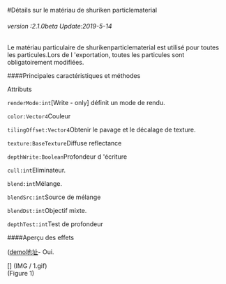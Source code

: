 #Détails sur le matériau de shuriken particlematerial

###### *version :2.1.0beta   Update:2019-5-14*

Le matériau particulaire de shurikenparticlematerial est utilisé pour toutes les particules.Lors de l 'exportation, toutes les particules sont obligatoirement modifiées.

####Principales caractéristiques et méthodes

Attributs

`renderMode:int`[Write - only] définit un mode de rendu.

`color:Vector4`Couleur

`tilingOffset:Vector4`Obtenir le pavage et le décalage de texture.

`texture:BaseTexture`Diffuse reflectance

`depthWrite:Boolean`Profondeur d 'écriture

`cull:int`Eliminateur.

`blend:int`Mélange.

`blendSrc:int`Source de mélange

`blendDst:int`Objectif mixte.

`depthTest:int`Test de profondeur

####Aperçu des effets

([demo地址](https://layaair.ldc.layabox.com/demo2/?language=ch&category=3d&group=Particle3D&name=Particle_BurningGround)- Oui.

[] (IMG / 1.gif) <br > (Figure 1)

